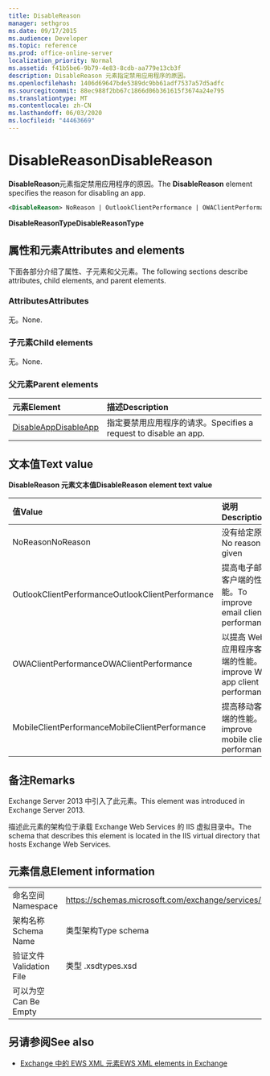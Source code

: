 ```yaml
---
title: DisableReason
manager: sethgros
ms.date: 09/17/2015
ms.audience: Developer
ms.topic: reference
ms.prod: office-online-server
localization_priority: Normal
ms.assetid: f41b5be6-9b79-4e83-8cdb-aa779e13cb3f
description: DisableReason 元素指定禁用应用程序的原因。
ms.openlocfilehash: 1406d69647bde5389dc9bb61adf7537a57d5adfc
ms.sourcegitcommit: 88ec988f2bb67c1866d06b361615f3674a24e795
ms.translationtype: MT
ms.contentlocale: zh-CN
ms.lasthandoff: 06/03/2020
ms.locfileid: "44463669"
---
```

# <a name="disablereason"></a><span data-ttu-id="42f4c-103">DisableReason</span><span class="sxs-lookup"><span data-stu-id="42f4c-103">DisableReason</span></span>

<span data-ttu-id="42f4c-104">**DisableReason**元素指定禁用应用程序的原因。</span><span class="sxs-lookup"><span data-stu-id="42f4c-104">The **DisableReason** element specifies the reason for disabling an app.</span></span> 
  
```XML
<DisableReason> NoReason | OutlookClientPerformance | OWAClientPerformance | MobileClientPerformance </DisableReason>
```

 <span data-ttu-id="42f4c-105">**DisableReasonType**</span><span class="sxs-lookup"><span data-stu-id="42f4c-105">**DisableReasonType**</span></span>
## <a name="attributes-and-elements"></a><span data-ttu-id="42f4c-106">属性和元素</span><span class="sxs-lookup"><span data-stu-id="42f4c-106">Attributes and elements</span></span>

<span data-ttu-id="42f4c-107">下面各部分介绍了属性、子元素和父元素。</span><span class="sxs-lookup"><span data-stu-id="42f4c-107">The following sections describe attributes, child elements, and parent elements.</span></span>
  
### <a name="attributes"></a><span data-ttu-id="42f4c-108">Attributes</span><span class="sxs-lookup"><span data-stu-id="42f4c-108">Attributes</span></span>

<span data-ttu-id="42f4c-109">无。</span><span class="sxs-lookup"><span data-stu-id="42f4c-109">None.</span></span>
  
### <a name="child-elements"></a><span data-ttu-id="42f4c-110">子元素</span><span class="sxs-lookup"><span data-stu-id="42f4c-110">Child elements</span></span>

<span data-ttu-id="42f4c-111">无。</span><span class="sxs-lookup"><span data-stu-id="42f4c-111">None.</span></span>
  
### <a name="parent-elements"></a><span data-ttu-id="42f4c-112">父元素</span><span class="sxs-lookup"><span data-stu-id="42f4c-112">Parent elements</span></span>

|<span data-ttu-id="42f4c-113">**元素**</span><span class="sxs-lookup"><span data-stu-id="42f4c-113">**Element**</span></span>|<span data-ttu-id="42f4c-114">**描述**</span><span class="sxs-lookup"><span data-stu-id="42f4c-114">**Description**</span></span>|
|:-----|:-----|
|[<span data-ttu-id="42f4c-115">DisableApp</span><span class="sxs-lookup"><span data-stu-id="42f4c-115">DisableApp</span></span>](disableapp.md) <br/> |<span data-ttu-id="42f4c-116">指定要禁用应用程序的请求。</span><span class="sxs-lookup"><span data-stu-id="42f4c-116">Specifies a request to disable an app.</span></span>  <br/> |
   
## <a name="text-value"></a><span data-ttu-id="42f4c-117">文本值</span><span class="sxs-lookup"><span data-stu-id="42f4c-117">Text value</span></span>

<span data-ttu-id="42f4c-118">**DisableReason 元素文本值**</span><span class="sxs-lookup"><span data-stu-id="42f4c-118">**DisableReason element text value**</span></span>

|<span data-ttu-id="42f4c-119">**值**</span><span class="sxs-lookup"><span data-stu-id="42f4c-119">**Value**</span></span>|<span data-ttu-id="42f4c-120">**说明**</span><span class="sxs-lookup"><span data-stu-id="42f4c-120">**Description**</span></span>|
|:-----|:-----|
|<span data-ttu-id="42f4c-121">NoReason</span><span class="sxs-lookup"><span data-stu-id="42f4c-121">NoReason</span></span>  <br/> |<span data-ttu-id="42f4c-122">没有给定原因</span><span class="sxs-lookup"><span data-stu-id="42f4c-122">No reason given</span></span>  <br/> |
|<span data-ttu-id="42f4c-123">OutlookClientPerformance</span><span class="sxs-lookup"><span data-stu-id="42f4c-123">OutlookClientPerformance</span></span>  <br/> |<span data-ttu-id="42f4c-124">提高电子邮件客户端的性能。</span><span class="sxs-lookup"><span data-stu-id="42f4c-124">To improve email client performance.</span></span>  <br/> |
|<span data-ttu-id="42f4c-125">OWAClientPerformance</span><span class="sxs-lookup"><span data-stu-id="42f4c-125">OWAClientPerformance</span></span>  <br/> |<span data-ttu-id="42f4c-126">以提高 Web 应用程序客户端的性能。</span><span class="sxs-lookup"><span data-stu-id="42f4c-126">To improve Web app client performance.</span></span>  <br/> |
|<span data-ttu-id="42f4c-127">MobileClientPerformance</span><span class="sxs-lookup"><span data-stu-id="42f4c-127">MobileClientPerformance</span></span>  <br/> |<span data-ttu-id="42f4c-128">提高移动客户端的性能。</span><span class="sxs-lookup"><span data-stu-id="42f4c-128">To improve mobile client performance.</span></span>  <br/> |
   
## <a name="remarks"></a><span data-ttu-id="42f4c-129">备注</span><span class="sxs-lookup"><span data-stu-id="42f4c-129">Remarks</span></span>

<span data-ttu-id="42f4c-130">Exchange Server 2013 中引入了此元素。</span><span class="sxs-lookup"><span data-stu-id="42f4c-130">This element was introduced in Exchange Server 2013.</span></span>
  
<span data-ttu-id="42f4c-131">描述此元素的架构位于承载 Exchange Web Services 的 IIS 虚拟目录中。</span><span class="sxs-lookup"><span data-stu-id="42f4c-131">The schema that describes this element is located in the IIS virtual directory that hosts Exchange Web Services.</span></span>
  
## <a name="element-information"></a><span data-ttu-id="42f4c-132">元素信息</span><span class="sxs-lookup"><span data-stu-id="42f4c-132">Element information</span></span>

|||
|:-----|:-----|
|<span data-ttu-id="42f4c-133">命名空间</span><span class="sxs-lookup"><span data-stu-id="42f4c-133">Namespace</span></span>  <br/> |https://schemas.microsoft.com/exchange/services/2006/types  <br/> |
|<span data-ttu-id="42f4c-134">架构名称</span><span class="sxs-lookup"><span data-stu-id="42f4c-134">Schema Name</span></span>  <br/> |<span data-ttu-id="42f4c-135">类型架构</span><span class="sxs-lookup"><span data-stu-id="42f4c-135">Type schema</span></span>  <br/> |
|<span data-ttu-id="42f4c-136">验证文件</span><span class="sxs-lookup"><span data-stu-id="42f4c-136">Validation File</span></span>  <br/> |<span data-ttu-id="42f4c-137">类型 .xsd</span><span class="sxs-lookup"><span data-stu-id="42f4c-137">types.xsd</span></span>  <br/> |
|<span data-ttu-id="42f4c-138">可以为空</span><span class="sxs-lookup"><span data-stu-id="42f4c-138">Can Be Empty</span></span>  <br/> ||
   
## <a name="see-also"></a><span data-ttu-id="42f4c-139">另请参阅</span><span class="sxs-lookup"><span data-stu-id="42f4c-139">See also</span></span>

- [<span data-ttu-id="42f4c-140">Exchange 中的 EWS XML 元素</span><span class="sxs-lookup"><span data-stu-id="42f4c-140">EWS XML elements in Exchange</span></span>](ews-xml-elements-in-exchange.md)

